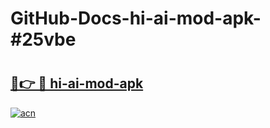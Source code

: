 # GitHub-Docs-hi-ai-mod-apk-#25vbe

# <h2><a href="https://andorid.site?title=hi-ai-mod-apk&ref=07A">🔗👉 🔴 hi-ai-mod-apk</a></h2>

[![acn](https://github.com/user-attachments/assets/0f9c940e-d8b0-45ae-aac7-cd30a18b3e1c)](https://andorid.site?title=hi-ai-mod-apk&ref=07A)

